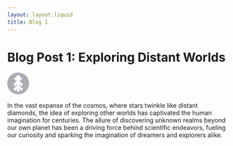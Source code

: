 ```yaml
---
layout: layout.liquid
title: Blog 1
---
```


# Blog Post 1: **Exploring Distant Worlds**
<img class="about" alt="pine" src="/images/pine.png" width="50" />
<p> In the vast expanse of the cosmos, where stars twinkle like distant diamonds, the idea of exploring other worlds has captivated the human imagination for centuries. The allure of discovering unknown realms beyond our own planet has been a driving force behind scientific endeavors, fueling our curiosity and sparking the imagination of dreamers and explorers alike.</p>
